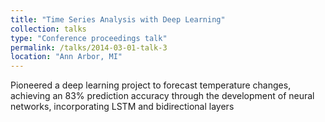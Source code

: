 ```yaml
---
title: "Time Series Analysis with Deep Learning"
collection: talks
type: "Conference proceedings talk"
permalink: /talks/2014-03-01-talk-3
location: "Ann Arbor, MI"
---
```


Pioneered a deep learning project to forecast temperature changes, achieving an 83% prediction accuracy through the development of neural networks, incorporating LSTM and bidirectional layers

